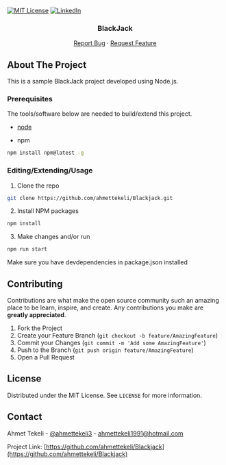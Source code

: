 [![MIT License][license-shield]][license-url]
[![LinkedIn][linkedin-shield]][linkedin-url]

<p align="center">
  <h3 align="center">BlackJack</h3>
  <p align="center">
    <a href="https://github.com/ahmettekeli/Blackjack/issues">Report Bug</a>
    ·
    <a href="https://github.com/ahmettekeli/Blackjack/issues">Request Feature</a>
  </p>
</p>

## About The Project

<!-- [![Product Name Screen Shot][product-screenshot]](live demo link goes here) -->

This is a sample BlackJack project developed using Node.js.

### Prerequisites

The tools/software below are needed to build/extend this project.

- [node](https://nodejs.org/en/)

- npm

```sh
npm install npm@latest -g
```

### Editing/Extending/Usage

1. Clone the repo

```sh
git clone https://github.com/ahmettekeli/Blackjack.git
```

2. Install NPM packages

```sh
npm install
```

3. Make changes and/or run

```sh
npm run start
```

Make sure you have devdependencies in package.json installed

## Contributing

Contributions are what make the open source community such an amazing place to be learn, inspire, and create. Any contributions you make are **greatly appreciated**.

1. Fork the Project
2. Create your Feature Branch (`git checkout -b feature/AmazingFeature`)
3. Commit your Changes (`git commit -m 'Add some AmazingFeature'`)
4. Push to the Branch (`git push origin feature/AmazingFeature`)
5. Open a Pull Request

## License

Distributed under the MIT License. See `LICENSE` for more information.

## Contact

Ahmet Tekeli - [@ahmettekeli3](https://twitter.com/ahmettekeli3) - ahmettekeli1991@hotmail.com

Project Link: [https://github.com/ahmettekeli/Blackjack](https://github.com/ahmettekeli/Blackjack)

[license-shield]: https://img.shields.io/github/license/othneildrew/Best-README-Template.svg?style=flat-square
[license-url]: https://github.com/ahmettekeli/Blackjack/blob/master/license.txt
[linkedin-shield]: https://img.shields.io/badge/-LinkedIn-black.svg?style=flat-square&logo=linkedin&colorB=555
[linkedin-url]: https://www.linkedin.com/in/tekeliahmet/
[product-screenshot]: https://github.com/ahmettekeli/Blackjack/
